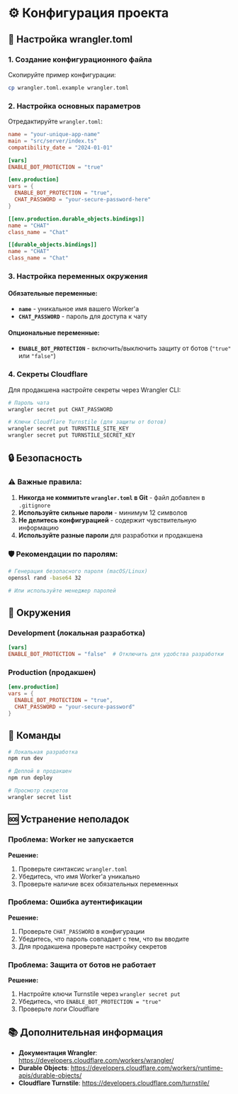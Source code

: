 # ⚙️ Конфигурация проекта

## 🔧 Настройка wrangler.toml

### 1. Создание конфигурационного файла

Скопируйте пример конфигурации:

```bash
cp wrangler.toml.example wrangler.toml
```

### 2. Настройка основных параметров

Отредактируйте `wrangler.toml`:

```toml
name = "your-unique-app-name"
main = "src/server/index.ts"
compatibility_date = "2024-01-01"

[vars]
ENABLE_BOT_PROTECTION = "true"

[env.production]
vars = { 
  ENABLE_BOT_PROTECTION = "true",
  CHAT_PASSWORD = "your-secure-password-here"
}

[[env.production.durable_objects.bindings]]
name = "CHAT"
class_name = "Chat"

[[durable_objects.bindings]]
name = "CHAT"
class_name = "Chat"
```

### 3. Настройка переменных окружения

#### Обязательные переменные:

- **`name`** - уникальное имя вашего Worker'а
- **`CHAT_PASSWORD`** - пароль для доступа к чату

#### Опциональные переменные:

- **`ENABLE_BOT_PROTECTION`** - включить/выключить защиту от ботов (`"true"` или `"false"`)

### 4. Секреты Cloudflare

Для продакшена настройте секреты через Wrangler CLI:

```bash
# Пароль чата
wrangler secret put CHAT_PASSWORD

# Ключи Cloudflare Turnstile (для защиты от ботов)
wrangler secret put TURNSTILE_SITE_KEY
wrangler secret put TURNSTILE_SECRET_KEY
```

## 🔒 Безопасность

### ⚠️ Важные правила:

1. **Никогда не коммитьте `wrangler.toml` в Git** - файл добавлен в `.gitignore`
2. **Используйте сильные пароли** - минимум 12 символов
3. **Не делитесь конфигурацией** - содержит чувствительную информацию
4. **Используйте разные пароли** для разработки и продакшена

### 🛡️ Рекомендации по паролям:

```bash
# Генерация безопасного пароля (macOS/Linux)
openssl rand -base64 32

# Или используйте менеджер паролей
```

## 🚀 Окружения

### Development (локальная разработка)

```toml
[vars]
ENABLE_BOT_PROTECTION = "false"  # Отключить для удобства разработки
```

### Production (продакшен)

```toml
[env.production]
vars = { 
  ENABLE_BOT_PROTECTION = "true",
  CHAT_PASSWORD = "your-secure-password"
}
```

## 🔧 Команды

```bash
# Локальная разработка
npm run dev

# Деплой в продакшен
npm run deploy

# Просмотр секретов
wrangler secret list
```

## 🆘 Устранение неполадок

### Проблема: Worker не запускается

**Решение:**
1. Проверьте синтаксис `wrangler.toml`
2. Убедитесь, что имя Worker'а уникально
3. Проверьте наличие всех обязательных переменных

### Проблема: Ошибка аутентификации

**Решение:**
1. Проверьте `CHAT_PASSWORD` в конфигурации
2. Убедитесь, что пароль совпадает с тем, что вы вводите
3. Для продакшена проверьте настройку секретов

### Проблема: Защита от ботов не работает

**Решение:**
1. Настройте ключи Turnstile через `wrangler secret put`
2. Убедитесь, что `ENABLE_BOT_PROTECTION = "true"`
3. Проверьте логи Cloudflare

## 📚 Дополнительная информация

- **Документация Wrangler**: https://developers.cloudflare.com/workers/wrangler/
- **Durable Objects**: https://developers.cloudflare.com/workers/runtime-apis/durable-objects/
- **Cloudflare Turnstile**: https://developers.cloudflare.com/turnstile/
